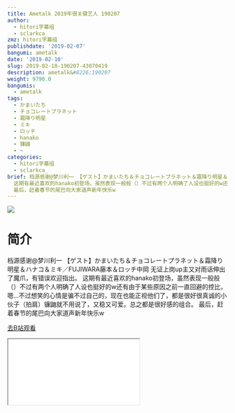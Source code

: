 ```yaml
---
title: Ametalk 2019年很关键艺人 190207
author:
  - hitori字幕组
  - sclarkca_
zmz: hitori字幕组
publishdate: '2019-02-07'
bangumi: ametalk
date: '2019-02-10'
slug: 2019-02-10-190207-43070419
description: ametalk&#8226;190207
weight: 9790.0
bangumis:
  - ametalk
tags:
  - かまいたち
  - チョコレートプラネット
  - 霜降り明星
  - ミキ
  - ロッチ
  - hanako
  - 镰鼬
  - ~
categories:
  - hitori字幕组
  - sclarkca_
brief: 档源感谢@梦川利一 【ゲスト】かまいたち＆チョコレートプラネット＆霜降り明星＆ハナコ＆ミキ／FUJIWARA藤本＆ロッチ中岡 无证上岗up主又对雨话伸出了魔爪，有错误欢迎指出。
  这期有最近喜欢的hanako初登场，虽然表现一般般（）不过有两个人明确了人设也挺好的w还有由于某些原因之前一直回避的控比，嗯…不过想笑的心情是骗不过自己的，现在也能正视他们了，都是很好很真诚的小伙子（拍肩）镰鼬就不用说了，又稳又可爱。总之都是很好感的组合。
  最后，赶着春节的尾巴向大家道声新年快乐w
---
```

![](https://i.imgur.com/FlXp0NR.jpg)
# 简介  
档源感谢@梦川利一
【ゲスト】かまいたち＆チョコレートプラネット＆霜降り明星＆ハナコ＆ミキ／FUJIWARA藤本＆ロッチ中岡
无证上岗up主又对雨话伸出了魔爪，有错误欢迎指出。
这期有最近喜欢的hanako初登场，虽然表现一般般（）不过有两个人明确了人设也挺好的w还有由于某些原因之前一直回避的控比，嗯…不过想笑的心情是骗不过自己的，现在也能正视他们了，都是很好很真诚的小伙子（拍肩）镰鼬就不用说了，又稳又可爱。总之都是很好感的组合。
最后，赶着春节的尾巴向大家道声新年快乐w  

[去B站观看](https://www.bilibili.com/video/av43070419/)
<div class ="resp-container"><iframe class="testiframe" src="//player.bilibili.com/player.html?aid=43070419"", scrolling="no", allowfullscreen="true" > </iframe></div> 
